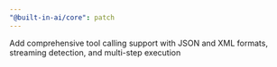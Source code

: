 ```yaml
---
"@built-in-ai/core": patch
---
```


Add comprehensive tool calling support with JSON and XML formats, streaming detection, and multi-step execution
